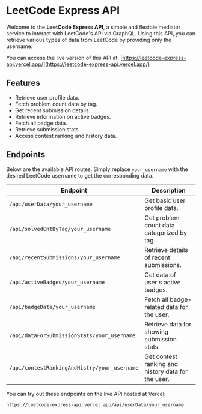 # LeetCode Express API

Welcome to the **LeetCode Express API**, a simple and flexible mediator service to interact with LeetCode's API via GraphQL. Using this API, you can retrieve various types of data from LeetCode by providing only the username.

You can access the live version of this API at: [https://leetcode-express-api.vercel.app/](https://leetcode-express-api.vercel.app/)

## Features
- Retrieve user profile data.
- Fetch problem count data by tag.
- Get recent submission details.
- Retrieve information on active badges.
- Fetch all badge data.
- Retrieve submission stats.
- Access contest ranking and history data.

## Endpoints

Below are the available API routes. Simply replace `your_username` with the desired LeetCode username to get the corresponding data.

| Endpoint                                     | Description                                         |
|----------------------------------------------|-----------------------------------------------------|
| `/api/userData/your_username`                | Get basic user profile data.                        |
| `/api/solvedCntByTag/your_username`          | Get problem count data categorized by tag.          |
| `/api/recentSubmissions/your_username`       | Retrieve details of recent submissions.             |
| `/api/activeBadges/your_username`            | Get data of user's active badges.                   |
| `/api/badgeData/your_username`               | Fetch all badge-related data for the user.          |
| `/api/dataForSubmissionStats/your_username`  | Retrieve data for showing submission stats.         |
| `/api/contestRankingAndHistry/your_username` | Get contest ranking and history data for the user.  |

You can try out these endpoints on the live API hosted at Vercel:
```bash
https://leetcode-express-api.vercel.app/api/userData/your_username



